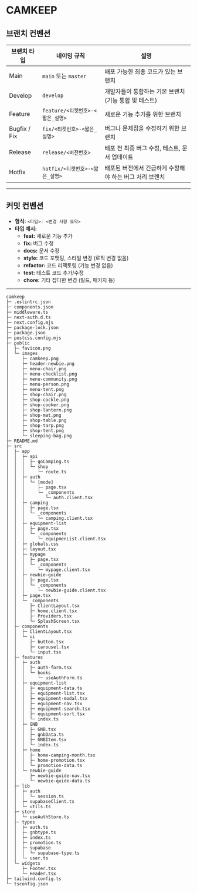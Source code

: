 # CAMKEEP

## 브랜치 컨벤션

| **브랜치 타입** | **네이밍 규칙**                  | **설명**                                                |
| --------------- | -------------------------------- | ------------------------------------------------------- |
| Main            | `main` 또는 `master`             | 배포 가능한 최종 코드가 있는 브랜치                     |
| Develop         | `develop`                        | 개발자들이 통합하는 기본 브랜치 (기능 통합 및 테스트)   |
| Feature         | `feature/<티켓번호>-<짧은_설명>` | 새로운 기능 추가를 위한 브랜치                          |
| Bugfix / Fix    | `fix/<티켓번호>-<짧은_설명>`     | 버그나 문제점을 수정하기 위한 브랜치                    |
| Release         | `release/<버전번호>`             | 배포 전 최종 버그 수정, 테스트, 문서 업데이트           |
| Hotfix          | `hotfix/<티켓번호>-<짧은_설명>`  | 배포된 버전에서 긴급하게 수정해야 하는 버그 처리 브랜치 |

---

## 커밋 컨벤션

- **형식:** `<타입>: <변경 사항 요약>`
- **타입 예시:**
  - **feat:** 새로운 기능 추가
  - **fix:** 버그 수정
  - **docs:** 문서 수정
  - **style:** 코드 포맷팅, 스타일 변경 (로직 변경 없음)
  - **refactor:** 코드 리팩토링 (기능 변경 없음)
  - **test:** 테스트 코드 추가/수정
  - **chore:** 기타 잡다한 변경 (빌드, 패키지 등)

---

```
camkeep
├─ .eslintrc.json
├─ components.json
├─ middleware.ts
├─ next-auth.d.ts
├─ next.config.mjs
├─ package-lock.json
├─ package.json
├─ postcss.config.mjs
├─ public
│  ├─ favicon.png
│  └─ images
│     ├─ camkeep.png
│     ├─ header-newbie.png
│     ├─ menu-chair.png
│     ├─ menu-checklist.png
│     ├─ menu-community.png
│     ├─ menu-person.png
│     ├─ menu-tent.png
│     ├─ shop-chair.png
│     ├─ shop-cockle.png
│     ├─ shop-cooker.png
│     ├─ shop-lantern.png
│     ├─ shop-mat.png
│     ├─ shop-table.png
│     ├─ shop-tarp.png
│     ├─ shop-tent.png
│     └─ sleeping-bag.png
├─ README.md
├─ src
│  ├─ app
│  │  ├─ api
│  │  │  ├─ goCamping.ts
│  │  │  └─ shop
│  │  │     └─ route.ts
│  │  ├─ auth
│  │  │  └─ [mode]
│  │  │     ├─ page.tsx
│  │  │     └─ _components
│  │  │        └─ auth.client.tsx
│  │  ├─ camping
│  │  │  ├─ page.tsx
│  │  │  └─ _components
│  │  │     └─ camping.client.tsx
│  │  ├─ equipment-list
│  │  │  ├─ page.tsx
│  │  │  └─ _components
│  │  │     └─ equipmenList.client.tsx
│  │  ├─ globals.css
│  │  ├─ layout.tsx
│  │  ├─ mypage
│  │  │  ├─ page.tsx
│  │  │  └─ _components
│  │  │     └─ mypage.client.tsx
│  │  ├─ newbie-guide
│  │  │  ├─ page.tsx
│  │  │  └─ _components
│  │  │     └─ newbie-guide.client.tsx
│  │  ├─ page.tsx
│  │  └─ _components
│  │     ├─ ClientLayout.tsx
│  │     ├─ home.client.tsx
│  │     ├─ Providers.tsx
│  │     └─ SplashScreen.tsx
│  ├─ components
│  │  ├─ ClientLayout.tsx
│  │  └─ ui
│  │     ├─ button.tsx
│  │     ├─ carousel.tsx
│  │     └─ input.tsx
│  ├─ features
│  │  ├─ auth
│  │  │  ├─ auth-form.tsx
│  │  │  └─ hooks
│  │  │     └─ useAuthForm.ts
│  │  ├─ equipment-list
│  │  │  ├─ equipment-data.ts
│  │  │  ├─ equipment-list.tsx
│  │  │  ├─ equipment-modal.tsx
│  │  │  ├─ equipment-nav.tsx
│  │  │  ├─ equipment-search.tsx
│  │  │  ├─ equipment-sort.tsx
│  │  │  └─ index.ts
│  │  ├─ GNB
│  │  │  ├─ GNB.tsx
│  │  │  ├─ gnbData.ts
│  │  │  ├─ GNBItem.tsx
│  │  │  └─ index.ts
│  │  ├─ home
│  │  │  ├─ home-camping-month.tsx
│  │  │  ├─ home-promotion.tsx
│  │  │  └─ promotion-data.ts
│  │  └─ newbie-guide
│  │     ├─ newbie-guide-nav.tsx
│  │     └─ newbie-quide-data.ts
│  ├─ lib
│  │  ├─ auth
│  │  │  └─ session.ts
│  │  ├─ supabaseClient.ts
│  │  └─ utils.ts
│  ├─ store
│  │  └─ useAuthStore.ts
│  ├─ types
│  │  ├─ auth.ts
│  │  ├─ gnbtype.ts
│  │  ├─ index.ts
│  │  ├─ promotion.ts
│  │  ├─ supabase
│  │  │  └─ supabase-type.ts
│  │  └─ user.ts
│  └─ widgets
│     ├─ Footer.tsx
│     └─ Header.tsx
├─ tailwind.config.ts
└─ tsconfig.json

```